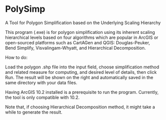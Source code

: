 # PolySimp
A Tool for Polygon Simplification based on the Underlying Scaling Hierarchy

This program (.exe) is for polygon simplification using its inherent scaling hierarchical levels based on four algorithms which are popular in ArcGIS or open-sourced platforms such as CartAGen and QGIS: Douglas-Peuker, Bend Simplify, Visvalingam-Whyatt, and Hierarchical Decomposition.

How to do:

Load the polygon .shp file into the input field, choose simplification method and related measure for computing, and desired level of details, then click Run. The result will be shown on the right and automatically saved in the same directory with your data files.

Having ArcGIS 10.2 installed is a prerequisite to run the program. Currently, the tool is only compatible with 10.2.

Note that, if choosing Hierarchical Decomposition method, it might take a while to generate the result.
